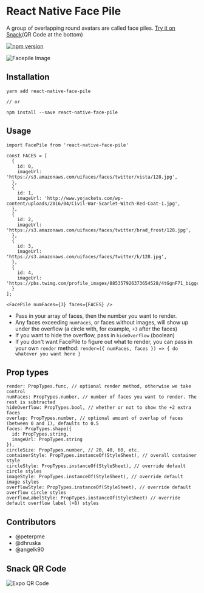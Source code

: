 # React Native Face Pile

A group of overlapping round avatars are called face piles. [Try it on Snack](https://snack.expo.io/@peterpme/react-native-face-pile-example)(QR Code at the bottom)

[![npm version](https://badge.fury.io/js/react-native-face-pile.svg)](https://badge.fury.io/js/react-native-face-pile)

![Facepile Image](/screenshots/facepile.png)

## Installation

```
yarn add react-native-face-pile

// or

npm install --save react-native-face-pile
```

## Usage

```es6
import FacePile from 'react-native-face-pile'

const FACES = [
  {
    id: 0,
    imageUrl: 'https://s3.amazonaws.com/uifaces/faces/twitter/vista/128.jpg',
  },
  {
    id: 1,
    imageUrl: 'http://www.yojackets.com/wp-content/uploads/2016/04/Civil-War-Scarlet-Witch-Red-Coat-1.jpg',
  },
  {
    id: 2,
    imageUrl: 'https://s3.amazonaws.com/uifaces/faces/twitter/brad_frost/128.jpg',
  },
  {
    id: 3,
    imageUrl: 'https://s3.amazonaws.com/uifaces/faces/twitter/k/128.jpg',
  },
  {
    id: 4,
    imageUrl: 'https://pbs.twimg.com/profile_images/885357926373654528/4tGgnF71_bigger.jpg',
  }
];

<FacePile numFaces={3} faces={FACES} />
```
- Pass in your array of faces, then the number you want to render.
- Any faces exceeding `numFaces`, or faces without images, will show up under the overflow (a circle with, for example, `+3` after the faces)
- If you want to hide the overflow, pass in `hideOverflow` (boolean)
- If you don't want FacePile to figure out what to render, you can pass in your own `render` method:
  `render=({ numFaces, faces }) => { do whatever you want here }`

## Prop types

```es6
render: PropTypes.func, // optional render method, otherwise we take control
numFaces: PropTypes.number, // number of faces you want to render. The rest is subtracted
hideOverflow: PropTypes.bool, // whether or not to show the +2 extra faces
overlap: PropTypes.number, // optional amount of overlap of faces (between 0 and 1), defaults to 0.5
faces: PropTypes.shape({
  id: PropTypes.string,
  imageUrl: PropTypes.string
}),
circleSize: PropTypes.number, // 20, 40, 60, etc.
containerStyle: PropTypes.instanceOf(StyleSheet), // overall container style
circleStyle: PropTypes.instanceOf(StyleSheet), // override default circle styles
imageStyle: PropTypes.instanceOf(StyleSheet), // override default image styles
overflowStyle: PropTypes.instanceOf(StyleSheet), // override default overflow circle styles
overflowLabelStyle: PropTypes.instanceOf(StyleSheet) // override default overflow label (+8) styles
```

## Contributors
- @peterpme
- @dhruska
- @angelk90

## Snack QR Code

![Expo QR Code](/screenshots/qrcode.png)
